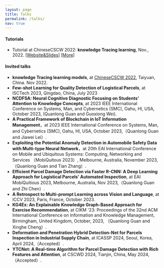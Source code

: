 ```yaml
---
layout: page
title: Talks
permalink: /talks/
nav: true
---
```


#### Tutorials

- Tutorial at ChineseCSCW 2022: **knowledge Tracing learning**, Nov., 2022. [[Website&Slides]()] [[More]()]


#### Invited talks

- **knowledge Tracing learning models**, at [ChineseCSCW 2022](https://www.scholat.com/vpost.html?pid=204908), Taiyuan, China. Nov 2022.
- **Few-shot Learning for Quality Detection of Logistical Parcels**, at ISCTech 2023, Qingdao, China, July 2023
- **NCDFSA: Neural Cognitive Diagnostic Focusing on Students' Attention to Knowledge Concepts**, at 2023 IEEE International Conference on Systems, Man, and Cybernetics (SMC), Oahu, HI, USA, October 2023, (Quanlong Guan and Guoxiong Wei).
- **A Practical Framework of Blockchain in IoT Information Management**，at 2023 IEEE International Conference on Systems, Man, and Cybernetics (SMC), Oahu, HI, USA, October 2023,（Quanlong Guan and Jiawei Lei）.
- **Exploiting the Potential Anomaly Detection in Automobile Safety Data with Multi-type Neural Network**，at 20th EAI International Conference on Mobile and Ubiquitous Systems: Computing, Networking and Services （MobiQuitous 2023）, Melbourne, Australia, November 2023,（Quanlong Guan and Tian Zhang）.
- **Efficient Parcel Damage Detection via Faster R-CNN: A Deep Learning Approach for Logistical Parcels' Automated  Inspection**, at EAI MobiQuitious 2023, Melbourne, Australia, Nov 2023,（Quanlong Guan and Zhi Chen）.
- **A Retrospect to Multi-prompt Learning across Vision and Language**, at ICCV 2023, Paris, France, October 2023.
- **KG4Ex: An Explainable Knowledge Graph-Based Approach for Exercise Recommendation**, at CIKM '23: Proceedings of the 32nd ACM International Conference on Information and Knowledge Management, Birmingham, United Kingdom, October, 2023,
（Quanlong Guan and Xinghe Cheng）.
- **Deformation and Penetration Hybrid Detection-Net for Parcels Inspection in Industrial Supply Chain**, at ICASSP 2024, Seoul, Korea, April 2024,（Accepted）.
- **YTCNet: A Real-time Algorithm for Parcel Damage Detection with Rich Features and Attention**, at CSCWD 2024, Tianjin, China, May 2024,（Accepted）.


